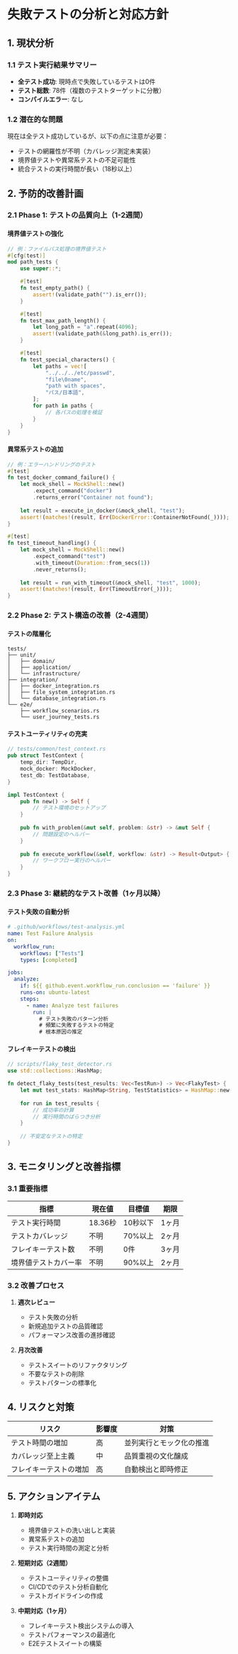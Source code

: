 # 失敗テストの分析と対応方針

## 1. 現状分析

### 1.1 テスト実行結果サマリー
- **全テスト成功**: 現時点で失敗しているテストは0件
- **テスト総数**: 78件（複数のテストターゲットに分散）
- **コンパイルエラー**: なし

### 1.2 潜在的な問題
現在は全テスト成功しているが、以下の点に注意が必要：
- テストの網羅性が不明（カバレッジ測定未実装）
- 境界値テストや異常系テストの不足可能性
- 統合テストの実行時間が長い（18秒以上）

## 2. 予防的改善計画

### 2.1 Phase 1: テストの品質向上（1-2週間）

#### 境界値テストの強化
```rust
// 例：ファイルパス処理の境界値テスト
#[cfg(test)]
mod path_tests {
    use super::*;

    #[test]
    fn test_empty_path() {
        assert!(validate_path("").is_err());
    }

    #[test]
    fn test_max_path_length() {
        let long_path = "a".repeat(4096);
        assert!(validate_path(&long_path).is_err());
    }

    #[test]
    fn test_special_characters() {
        let paths = vec![
            "../../../etc/passwd",
            "file\0name",
            "path with spaces",
            "パス/日本語",
        ];
        for path in paths {
            // 各パスの処理を検証
        }
    }
}
```

#### 異常系テストの追加
```rust
// 例：エラーハンドリングのテスト
#[test]
fn test_docker_command_failure() {
    let mock_shell = MockShell::new()
        .expect_command("docker")
        .returns_error("Container not found");
    
    let result = execute_in_docker(&mock_shell, "test");
    assert!(matches!(result, Err(DockerError::ContainerNotFound(_))));
}

#[test] 
fn test_timeout_handling() {
    let mock_shell = MockShell::new()
        .expect_command("test")
        .with_timeout(Duration::from_secs(1))
        .never_returns();
    
    let result = run_with_timeout(&mock_shell, "test", 1000);
    assert!(matches!(result, Err(TimeoutError(_))));
}
```

### 2.2 Phase 2: テスト構造の改善（2-4週間）

#### テストの階層化
```
tests/
├── unit/
│   ├── domain/
│   ├── application/
│   └── infrastructure/
├── integration/
│   ├── docker_integration.rs
│   ├── file_system_integration.rs
│   └── database_integration.rs
└── e2e/
    ├── workflow_scenarios.rs
    └── user_journey_tests.rs
```

#### テストユーティリティの充実
```rust
// tests/common/test_context.rs
pub struct TestContext {
    temp_dir: TempDir,
    mock_docker: MockDocker,
    test_db: TestDatabase,
}

impl TestContext {
    pub fn new() -> Self {
        // テスト環境のセットアップ
    }
    
    pub fn with_problem(&mut self, problem: &str) -> &mut Self {
        // 問題設定のヘルパー
    }
    
    pub fn execute_workflow(&self, workflow: &str) -> Result<Output> {
        // ワークフロー実行のヘルパー
    }
}
```

### 2.3 Phase 3: 継続的なテスト改善（1ヶ月以降）

#### テスト失敗の自動分析
```yaml
# .github/workflows/test-analysis.yml
name: Test Failure Analysis
on:
  workflow_run:
    workflows: ["Tests"]
    types: [completed]

jobs:
  analyze:
    if: ${{ github.event.workflow_run.conclusion == 'failure' }}
    runs-on: ubuntu-latest
    steps:
      - name: Analyze test failures
        run: |
          # テスト失敗のパターン分析
          # 頻繁に失敗するテストの特定
          # 根本原因の推定
```

#### フレイキーテストの検出
```rust
// scripts/flaky_test_detector.rs
use std::collections::HashMap;

fn detect_flaky_tests(test_results: Vec<TestRun>) -> Vec<FlakyTest> {
    let mut test_stats: HashMap<String, TestStatistics> = HashMap::new();
    
    for run in test_results {
        // 成功率の計算
        // 実行時間のばらつき分析
    }
    
    // 不安定なテストの特定
}
```

## 3. モニタリングと改善指標

### 3.1 重要指標
| 指標 | 現在値 | 目標値 | 期限 |
|------|--------|---------|------|
| テスト実行時間 | 18.36秒 | 10秒以下 | 1ヶ月 |
| テストカバレッジ | 不明 | 70%以上 | 2ヶ月 |
| フレイキーテスト数 | 不明 | 0件 | 3ヶ月 |
| 境界値テストカバー率 | 不明 | 90%以上 | 2ヶ月 |

### 3.2 改善プロセス
1. **週次レビュー**
   - テスト失敗の分析
   - 新規追加テストの品質確認
   - パフォーマンス改善の進捗確認

2. **月次改善**
   - テストスイートのリファクタリング
   - 不要なテストの削除
   - テストパターンの標準化

## 4. リスクと対策

| リスク | 影響度 | 対策 |
|--------|--------|------|
| テスト時間の増加 | 高 | 並列実行とモック化の推進 |
| カバレッジ至上主義 | 中 | 品質重視の文化醸成 |
| フレイキーテストの増加 | 高 | 自動検出と即時修正 |

## 5. アクションアイテム

1. **即時対応**
   - 境界値テストの洗い出しと実装
   - 異常系テストの追加
   - テスト実行時間の測定と分析

2. **短期対応（2週間）**
   - テストユーティリティの整備
   - CI/CDでのテスト分析自動化
   - テストガイドラインの作成

3. **中期対応（1ヶ月）**
   - フレイキーテスト検出システムの導入
   - テストパフォーマンスの最適化
   - E2Eテストスイートの構築